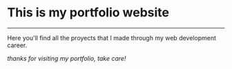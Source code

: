 # This is my portfolio website
___

Here you'll find all the proyects that I made through my web development career. 

*thanks for visiting my portfolio, take care!*